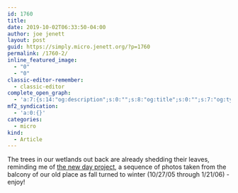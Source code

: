 ```yaml
---
id: 1760
title: 
date: 2019-10-02T06:33:50-04:00
author: joe jenett
layout: post
guid: https://simply.micro.jenett.org/?p=1760
permalink: /1760-2/
inline_featured_image:
  - "0"
  - "0"
classic-editor-remember:
  - classic-editor
complete_open_graph:
  - 'a:7:{s:14:"og:description";s:0:"";s:8:"og:title";s:0:"";s:7:"og:type";s:0:"";s:12:"twitter:card";s:7:"summary";s:15:"twitter:creator";s:0:"";s:19:"twitter:description";s:0:"";s:8:"og:image";s:0:"";}'
mf2_syndication:
  - 'a:0:{}'
categories:
  - micro
kind:
  - Article
---
```

The trees in our wetlands out back are already shedding their leaves, reminding me of [the new day project](http://newday.jenett.org/), a sequence of photos taken from the balcony of our old place as fall turned to winter (10/27/05 through 1/21/06) - enjoy!